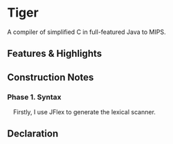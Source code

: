 # Tiger
A compiler of simplified C in full-featured Java to MIPS.

## Features & Highlights

## Construction Notes
### Phase 1. Syntax
&emsp;Firstly, I use JFlex to generate the lexical scanner.

## Declaration
